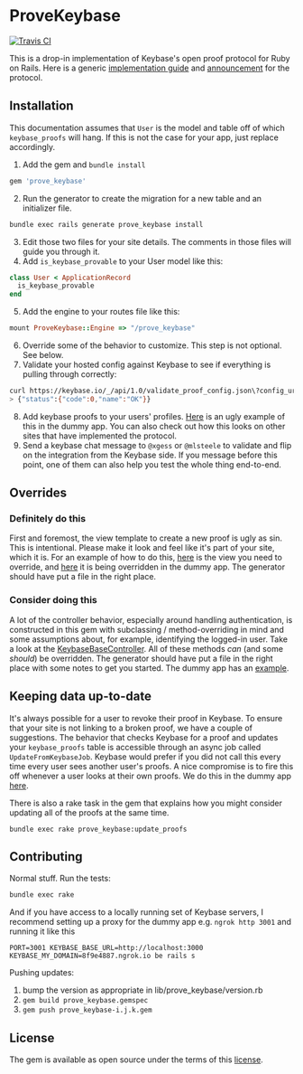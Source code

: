 # ProveKeybase
[![Travis CI](https://travis-ci.org/keybase/prove_keybase.svg?branch=master)](https://travis-ci.org/keybase/prove_keybase)

This is a drop-in implementation of Keybase's open proof protocol for Ruby on Rails. Here is a generic [implementation guide](https://keybase.io/docs/proof_integration_guide) and [announcement](https://keybase.io/blog/keybase-proofs-for-mastodon-and-everyone) for the protocol.

## Installation

This documentation assumes that `User` is the model and table off of which `keybase_proofs` will hang. If this is not the case for your app, just replace accordingly.

1. Add the gem and `bundle install`
```ruby
gem 'prove_keybase'
```
2. Run the generator to create the migration for a new table and an initializer file.
```bash
bundle exec rails generate prove_keybase install
```
3. Edit those two files for your site details. The comments in those files will guide you through it.
4. Add `is_keybase_provable` to your User model like this:
```ruby
class User < ApplicationRecord
  is_keybase_provable
end
```
5. Add the engine to your routes file like this:
```ruby
mount ProveKeybase::Engine => "/prove_keybase"
```
6. Override some of the behavior to customize. This step is not optional. See below.
7. Validate your hosted config against Keybase to see if everything is pulling through correctly:
```bash
curl https://keybase.io/_/api/1.0/validate_proof_config.json\?config_url\=https://#{YOUR-SITE.COM}/prove_keybase/config.json
> {"status":{"code":0,"name":"OK"}}
```
8. Add keybase proofs to your users' profiles. [Here](spec/dummy/app/views/users/show.html.erb) is an ugly example of this in the dummy app. You can also check out how this looks on other sites that have implemented the protocol.
9. Send a keybase chat message to `@xgess` or `@mlsteele` to validate and flip on the integration from the Keybase side. If you message before this point, one of them can also help you test the whole thing end-to-end.

## Overrides

### Definitely do this
First and foremost, the view template to create a new proof is ugly as sin. This is intentional. Please make it look and feel like it's part of your site, which it is. For an example of how to do this, [here](app/views/prove_keybase/proofs/new.html.erb) is the view you need to override, and [here](spec/dummy/app/views/prove_keybase/proofs/new.html.erb) it is being overridden in the dummy app. The generator should have put a file in the right place.

### Consider doing this
A lot of the controller behavior, especially around handling authentication, is constructed in this gem with subclassing / method-overriding in mind and some assumptions about, for example, identifying the logged-in user. Take a look at the [KeybaseBaseController](app/controllers/prove_keybase/keybase_base_controller.rb). All of these methods _can_ (and some _should_) be overridden. The generator should have put a file in the right place with some notes to get you started. The dummy app has an [example](spec/dummy/app/controllers/keybase_base_controller.rb).

## Keeping data up-to-date
It's always possible for a user to revoke their proof in Keybase. To ensure that your site is not linking to a broken proof, we have a couple of suggestions. The behavior that checks Keybase for a proof and updates your `keybase_proofs` table is accessible through an async job called `UpdateFromKeybaseJob`. Keybase would prefer if you did not call this every time every user sees another user's proofs. A nice compromise is to fire this off whenever a user looks at their own proofs. We do this in the dummy app [here](spec/dummy/app/controllers/users_controller.rb).

There is also a rake task in the gem that explains how you might consider updating all of the proofs at the same time.
```
bundle exec rake prove_keybase:update_proofs
```

## Contributing

Normal stuff. Run the tests:
```bash
bundle exec rake
```
And if you have access to a locally running set of Keybase servers, I recommend setting up a proxy for the dummy app e.g. `ngrok http 3001` and running it like this
```
PORT=3001 KEYBASE_BASE_URL=http://localhost:3000 KEYBASE_MY_DOMAIN=8f9e4887.ngrok.io be rails s
```

Pushing updates:
1. bump the version as appropriate in lib/prove_keybase/version.rb
2. `gem build prove_keybase.gemspec`
3. `gem push prove_keybase-i.j.k.gem`

## License
The gem is available as open source under the terms of this [license](./LICENSE).
